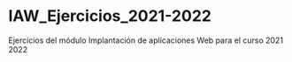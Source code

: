 # IAW_Ejercicios_2021-2022
Ejercicios del módulo Implantación de aplicaciones Web para el curso 2021 2022
